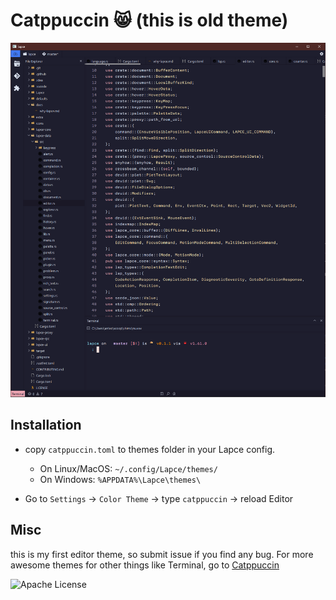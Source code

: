 # Catppuccin 😸 (this is old theme)

![First Screen](screenshot.png)

## Installation

- copy `catppuccin.toml` to themes folder in your Lapce config.
  - On Linux/MacOS: `~/.config/Lapce/themes/`
  - On Windows: `%APPDATA%\Lapce\themes\`

- Go to `Settings` -> `Color Theme` -> type `catppuccin` -> reload Editor

## Misc

this is my first editor theme, so submit issue if you find any bug.
For more awesome themes for other things like Terminal, go to [Catppuccin](https://github.com/catppuccin/catppuccin)

![Apache License](https://img.shields.io/static/v1.svg?style=for-the-badge&label=License&message=APACHE&logoColor=d9e0ee&colorA=302d41&colorB=c9cbff)
